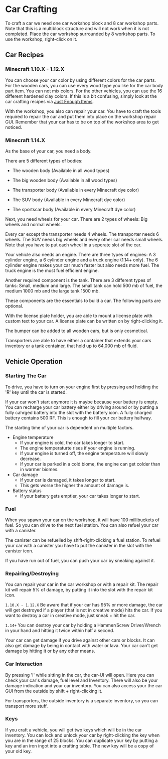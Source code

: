 # Car Crafting

To craft a car we need one car workshop block and 8 car workshop parts.
Note that this is a multiblock structure and will not work when it is not completed.
Place the car workshop surrounded by 8 workshop parts.
To use the workshop, right-click on it.

## Car Recipes

### Minecraft 1.10.X - 1.12.X

You can choose your car color by using different colors for the car parts.
For the wooden cars, you can use every wood type you like for the car body part item.
You can not mix colors.
For the other vehicles, you can use the 16 different hardened clay colors.
If this is a bit confusing, simply look at the car crafting recipes via [Just Enough Items](https://www.curseforge.com/minecraft/mc-mods/jei).

With the workshop, you also can repair your car.
You have to craft the tools required to repair the car and put them into place on the workshop repair GUI.
Remember that your car has to be on top of the workshop area to get noticed.

### Minecraft 1.14.X

As the base of your car, you need a body.

There are 5 different types of bodies:

- The wooden body (Available in all wood types)

- The big wooden body (Available in all wood types)

- The transporter body (Available in every Minecraft dye color)

- The SUV body (Available in every Minecraft dye color)

- The sportscar body (Available in every Minecraft dye color)

Next, you need wheels for your car.
There are 2 types of wheels: Big wheels and normal wheels.

Every car except the transporter needs 4 wheels.
The transporter needs 6 wheels.
The SUV needs big wheels and every other car needs small wheels.
Note that you have to put each wheel in a seperate slot of the car.

Your vehicle also needs an engine.
There are three types of engines: A 3 cylinder engine, a 6 cylinder engine and a truck engine (1.14+ only).
The 6 cylinder engine makes your car much faster but also needs more fuel.
The truck engine is the most fuel efficient engine.

Another required component is the tank.
There are 3 different types of tanks: Small, medium and large.
The small tank can hold 500 mb of fuel, the medium 1000 mb and the large tank 1500 mb.

These components are the essentials to build a car.
The following parts are optional.

With the license plate holder, you are able to mount a license plate with custom text to your car.
A license plate can be written on by right-clicking it.

The bumper can be added to all wooden cars, but is only cosmetical.

Transporters are able to have either a container that extends your cars inventory or a tank container, that hold up to 64,000 mb of fluid.

## Vehicle Operation

### Starting The Car

To drive, you have to turn on your engine first by pressing and holding the 'R' key until the car is started.

If your car won't start anymore it is maybe because your battery is empty.
You can recharge your car battery either by driving around or by putting a fully cahrged battery into the slot with the battery icon.
A fully charged battery contains 500 RF.
This is enough to fill your car battery halfway.

The starting time of your car is dependent on multiple factors.

- Engine temperature
  - If your engine is cold, the car takes longer to start.
  - The engine temperaturte rises if your engine is running.
  - If your engine is turned off, the engine temperature will slowly decrease.
  - If your car is parked in a cold biome, the engine can get colder than in warmer biomes.
- Car damage
  - If your car is damaged, it takes longer to start.
  - This gets worse the higher the amount of damage is.
- Battery status
  - If your battery gets emptier, your car takes longer to start.

### Fuel

When you spawn your car on the workshop, it will have 100 millibuckets of fuel.
So you can drive to the next fuel station.
You can also refuel your car with a canister.

The canister can be refuelled by shift-right-clicking a fuel station.
To refuel your car with a canister you have to put the canister in the slot with the canister icon.

If you have run out of fuel, you can push your car by sneaking against it.

### Repairing/Destroying

You can repair your car in the car workshop or with a repair kit.
The repair kit will repair 5% of damage, by putting it into the slot with the repair kit icon.

`1.10.X - 1.12.X`
Be aware that if your car has 95% or more damage, the car will get destroyed if a player (that is not in creative mode) hits the car.
If you want to destroy a car in creative mode, just sneak + hit the car.

`1.14+`
You can destroy your car by holding a Hammer/Screw Driver/Wrench in your hand and hitting it twice within half a second.

Your car can get damage if you drive against other cars or blocks.
It can also get damage by being in contact with water or lava.
Your car can't get damage by hitting it or by any other means.

### Car Interaction

By pressing 'I' while sitting in the car, the car-UI will open.
Here you can check your car's damage, fuel level and Inventory.
There will also be your damage indication and your car inventory.
You can also access your the car GUI from the outside by shift + right-clicking it.

For transporters, the outside inventory is a separate inventory, so you can transport more stuff.

### Keys

If you craft a vehicle, you will get two keys which will be in the car inventory.
You can lock and unlock your car by right-clicking the key when you are in the range of 25 blocks.
You can duplicate your key by putting a key and an iron ingot into a crafting table. The new key will be a copy of your old key.
